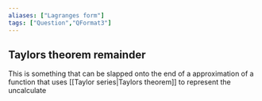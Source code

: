 ```yaml
---
aliases: ["Lagranges form"]
tags: ["Question","QFormat3"]
---
```


#### 
## Taylors theorem remainder
This is something that can be slapped onto the end of a approximation of a function that uses [[Taylor series|Taylors theorem]] to represent the uncalculate